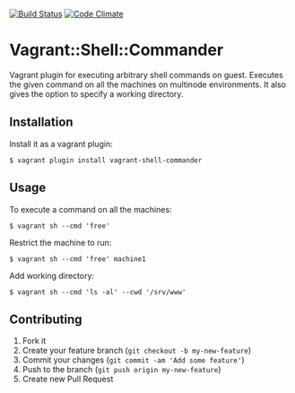 [![Build Status](https://travis-ci.org/fgimenez/vagrant-shell-commander.png)](https://travis-ci.org/fgimenez/vagrant-shell-commander)
[![Code Climate](https://codeclimate.com/github/fgimenez/vagrant-shell-commander.png)](https://codeclimate.com/github/fgimenez/vagrant-shell-commander)

# Vagrant::Shell::Commander

Vagrant plugin for executing arbitrary shell commands on guest. Executes the given command on all the machines on multinode environments. It also gives the option to specify a working directory.

## Installation

Install it as a vagrant plugin:

    $ vagrant plugin install vagrant-shell-commander

## Usage

To execute a command on all the machines:

    $ vagrant sh --cmd 'free'

Restrict the machine to run:

    $ vagrant sh --cmd 'free' machine1

Add working directory:

    $ vagrant sh --cmd 'ls -al' --cwd '/srv/www'

## Contributing

1. Fork it
2. Create your feature branch (`git checkout -b my-new-feature`)
3. Commit your changes (`git commit -am 'Add some feature'`)
4. Push to the branch (`git push origin my-new-feature`)
5. Create new Pull Request
